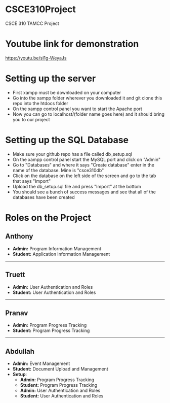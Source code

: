 # CSCE310Project
CSCE 310 TAMCC Project

# Youtube link for demonstration
https://youtu.be/sI1g-WeyaJs

# Setting up the server
- First xampp must be downloaded on your computer
- Go into the xampp folder wherever you downloaded it and git clone this repo into the htdocs folder
- On the xampp control panel you want to start the Apache port
- Now you can go to localhost/(folder name goes here) and it should bring you to our project

# Setting up the SQL Database
- Make sure your github repo has a file called db_setup.sql
- On the xampp control panel start the MySQL port and click on "Admin"
- Go to "Databases" and where it says "Create database" enter in the name of the database. Mine is "csce310db"
- Click on the database on the left side of the screen and go to the tab that says "Import"
- Upload the db_setup.sql file and press "Import" at the bottom
- You should see a bunch of success messages and see that all of the databases have been created

# Roles on the Project

## Anthony
- **Admin:** Program Information Management
- **Student:** Application Information Management

---

## Truett
- **Admin:** User Authentication and Roles
- **Student:** User Authentication and Roles

---

## Pranav
- **Admin:** Program Progress Tracking
- **Student:** Program Progress Tracking

---

## Abdullah
- **Admin:** Event Management
- **Student:** Document Upload and Management
- **Setup**:
  - **Admin:** Program Progress Tracking
  - **Student:** Program Progress Tracking
  - **Admin:** User Authentication and Roles
  - **Student:** User Authentication and Roles

